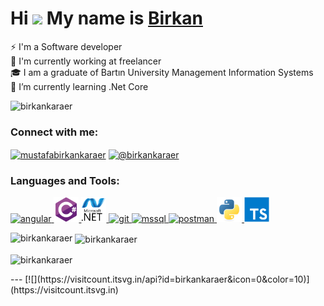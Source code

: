 Hi <a href="https://www.linkedin.com/in/mustafabirkankaraer/"><img src="https://media.giphy.com/media/hvRJCLFzcasrR4ia7z/giphy.gif" width="30"></a> My name is [Birkan](https://www.linkedin.com/in/mustafabirkankaraer/)
=======================

⚡ I'm a Software developer<br>🔭 I'm currently working at freelancer<br>🎓 I am a graduate of Bartın University Management Information Systems<br>🌱 I’m currently learning .Net Core

<p align="left"> <img src="https://komarev.com/ghpvc/?username=birkankaraer&label=Profile%20views&color=0e75b6&style=flat" alt="birkankaraer" /> </p>

<h3 align="left">Connect with me:</h3>
<p align="left">
<a href="https://linkedin.com/in/mustafabirkankaraer" target="blank"><img align="center" src="https://raw.githubusercontent.com/rahuldkjain/github-profile-readme-generator/master/src/images/icons/Social/linked-in-alt.svg" alt="mustafabirkankaraer" height="30" width="40" /></a>
<a href="https://medium.com/@birkankaraer" target="blank"><img align="center" src="https://raw.githubusercontent.com/rahuldkjain/github-profile-readme-generator/master/src/images/icons/Social/medium.svg" alt="@birkankaraer" height="30" width="40" /></a>
</p>

<h3 align="left">Languages and Tools:</h3>
<p align="left"> <a href="https://angular.io" target="_blank" rel="noreferrer"> <img src="https://angular.io/assets/images/logos/angular/angular.svg" alt="angular" width="40" height="40"/> </a> <a href="https://www.w3schools.com/cs/" target="_blank" rel="noreferrer"> <img src="https://raw.githubusercontent.com/devicons/devicon/master/icons/csharp/csharp-original.svg" alt="csharp" width="40" height="40"/> </a> <a href="https://dotnet.microsoft.com/" target="_blank" rel="noreferrer"> <img src="https://raw.githubusercontent.com/devicons/devicon/master/icons/dot-net/dot-net-original-wordmark.svg" alt="dotnet" width="40" height="40"/> </a> <a href="https://git-scm.com/" target="_blank" rel="noreferrer"> <img src="https://www.vectorlogo.zone/logos/git-scm/git-scm-icon.svg" alt="git" width="40" height="40"/> </a> <a href="https://www.microsoft.com/en-us/sql-server" target="_blank" rel="noreferrer"> <img src="https://www.svgrepo.com/show/303229/microsoft-sql-server-logo.svg" alt="mssql" width="40" height="40"/> </a> <a href="https://postman.com" target="_blank" rel="noreferrer"> <img src="https://www.vectorlogo.zone/logos/getpostman/getpostman-icon.svg" alt="postman" width="40" height="40"/> </a> <a href="https://www.python.org" target="_blank" rel="noreferrer"> <img src="https://raw.githubusercontent.com/devicons/devicon/master/icons/python/python-original.svg" alt="python" width="40" height="40"/> </a> <a href="https://www.typescriptlang.org/" target="_blank" rel="noreferrer"> <img src="https://raw.githubusercontent.com/devicons/devicon/master/icons/typescript/typescript-original.svg" alt="typescript" width="40" height="40"/> </a> </p>

<p><img align="left" src="https://github-readme-stats.vercel.app/api/top-langs?username=birkankaraer&show_icons=true&locale=en&layout=compact" alt="birkankaraer" /></p>

<p>&nbsp;<img align="center" src="https://github-readme-stats.vercel.app/api?username=birkankaraer&show_icons=true&locale=en" alt="birkankaraer" /></p>

<p><img align="center" src="https://github-readme-streak-stats.herokuapp.com/?user=birkankaraer&" alt="birkankaraer" /></p>
---
[![](https://visitcount.itsvg.in/api?id=birkankaraer&icon=0&color=10)](https://visitcount.itsvg.in)

<!-- Proudly created with GPRM ( https://gprm.itsvg.in ) -->
